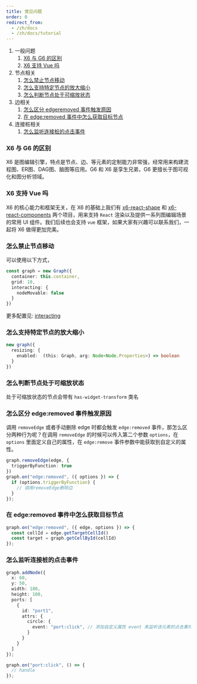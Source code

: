 ```yaml
---
title: 常见问题
order: 0
redirect_from:
  - /zh/docs
  - /zh/docs/tutorial
---
```


1.	一般问题
    1. [X6 与 G6 的区别](#x6-与-g6-的区别)
    2. [X6 支持 Vue 吗](#x6-支持-vue-吗)
2.	节点相关
    1. [怎么禁止节点移动](#怎么禁止节点移动)
    2. [怎么支持特定节点的放大缩小](#怎么支持特定节点的放大缩小)
    3. [怎么判断节点处于可缩放状态](#怎么判断节点处于可缩放状态)
3.  边相关
    1. [怎么区分 edgeremoved 事件触发原因](#怎么区分-edgeremoved-事件触发原因)
    2. [在 edge:removed 事件中怎么获取目标节点](#在-edgeremoved-事件中怎么获取目标节点)
4.  连接桩相关
    1. [怎么监听连接桩的点击事件](#怎么监听连接桩的点击事件)


### X6 与 G6 的区别

X6 是图编辑引擎，特点是节点、边、等元素的定制能力非常强，经常用来构建流程图、ER图、DAG图、脑图等应用。G6 和 X6 是孪生兄弟，G6 更擅长于图可视化和图分析领域。

### X6 支持 Vue 吗

X6 的核心能力和框架无关，在 X6 的基础上我们有 [x6-react-shape](https://github.com/antvis/X6/tree/master/packages/x6-react-shape) 和 [x6-react-components](https://github.com/antvis/X6/tree/master/packages/x6-react-components) 两个项目，用来支持 `React` 渲染以及提供一系列图编辑场景的常用 UI 组件。我们后续也会支持 `vue` 框架，如果大家有兴趣可以联系我们，一起将 X6 做得更加完美。

### 怎么禁止节点移动

可以使用以下方式，

```ts
const graph = new Graph({
  container: this.container,
  grid: 10,
  interacting: {
    nodeMovable: false
  }
})
```
更多配置见: [interacting](https://x6.antv.vision/zh/docs/api/graph#interacting)

### 怎么支持特定节点的放大缩小

```ts
new graph({ 
  resizing: { 
    enabled:  (this: Graph, arg: Node<Node.Properties>) => boolean 
  }
})
```

### 怎么判断节点处于可缩放状态

处于可缩放状态的节点会带有 `has-widget-transform` 类名

### 怎么区分 edge:removed 事件触发原因

调用 `removeEdge` 或者手动删除 edge 时都会触发 `edge:removed` 事件，那怎么区分两种行为呢？在调用 `removeEdge` 的时候可以传入第二个参数 `options`，在 `options` 里面定义自己的属性，在 `edge:remove` 事件参数中能获取到自定义的属性。

```ts
graph.removeEdge(edge, {
  triggerByFunction: true
})
graph.on("edge:removed", ({ options }) => {
  if (options.triggerByFunction) {
    // 调用removeEdge删除边
  }
});
```

### 在 edge:removed 事件中怎么获取目标节点

```ts
graph.on("edge:removed", ({ edge, options }) => {
  const cellId = edge.getTargetCellId()
  const target = graph.getCellById(cellId)
});
```

### 怎么监听连接桩的点击事件

```ts
graph.addNode({
  x: 60,
  y: 50,
  width: 180,
  height: 100,
  ports: [
    {
      id: "port1",
      attrs: {
        circle: {
          event: "port:click", // 添加自定义属性 event 来监听该元素的点击事件
        }
      }
    }
  ]
});

graph.on("port:click", () => {
  // handle
});
```
